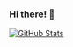 <!--
<img align='right' src="https://github-readme-stats.vercel.app/api?username=luooofan&hide_border=true&show_icons=true&theme=dark">
-->

### Hi there! 👋

<a href="https://github.com/luooofan">
  <img align="center" alt="GitHub Stats" src="https://github-readme-stats.vercel.app/api?theme=radical&username=luooofan&show=reviews,prs_merged,prs_merged_percentage&show_icons=true&include_all_commits=true&rank_icon=github" />
</a>
<!--
<a href="https://github.com/luooofan">
  <img align="center" alt="Top Langs" src="https://github-readme-stats.vercel.app/api/top-langs/?theme=radical&username=luooofan&layout=compact" />
  <img align="center" alt="GitHub Stats" src="https://github-readme-stats.vercel.app/api?theme=radical&username=luooofan&show_icons=true&include_all_commits=true" />
</a>
-->


<!--
**luooofan/luooofan** is a ✨ _special_ ✨ repository because its `README.md` (this file) appears on your GitHub profile.

Here are some ideas to get you started:

- 🔭 I’m currently working on ...
- 🌱 I’m currently learning ...
- 👯 I’m looking to collaborate on ...
- 🤔 I’m looking for help with ...
- 💬 Ask me about ...
- 📫 How to reach me: ...
- 😄 Pronouns: ...
- ⚡ Fun fact: ...
-->
